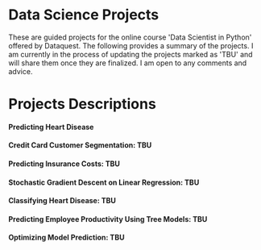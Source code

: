 # Data Science Projects
These are guided projects for the online course 'Data Scientist in Python' offered by Dataquest. The following provides a summary of the projects. I am currently in the process of updating the projects marked as 'TBU' and will share them once they are finalized. I am open to any comments and advice.

# Projects Descriptions
#### Predicting Heart Disease
#### Credit Card Customer Segmentation: TBU
#### Predicting Insurance Costs: TBU
#### Stochastic Gradient Descent on Linear Regression: TBU
#### Classifying Heart Disease: TBU
#### Predicting Employee Productivity Using Tree Models: TBU
#### Optimizing Model Prediction: TBU
